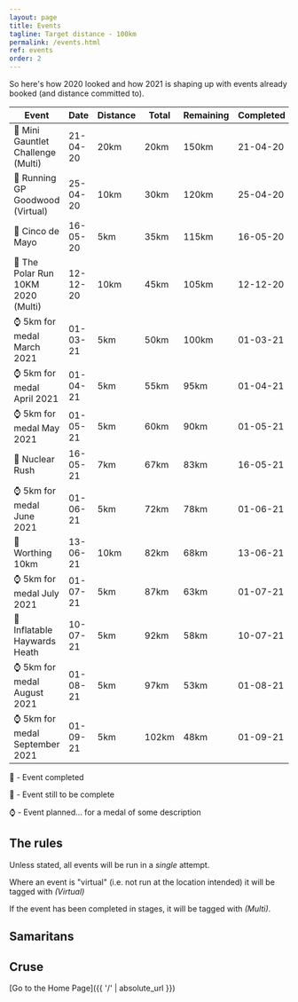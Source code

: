 ```yaml
---
layout: page
title: Events
tagline: Target distance - 100km
permalink: /events.html
ref: events
order: 2
---
```


So here's how 2020 looked and how 2021 is shaping up with events already booked (and distance committed to).

| Event | Date | Distance | Total | Remaining | Completed |
| ---| ---| ---| ---| ---| ---|
| :medal_sports: Mini Gauntlet Challenge (Multi) | 21-04-20 | 20km | 20km | 150km  | 21-04-20
| :medal_sports: Running GP Goodwood (Virtual) | 25-04-20 | 10km | 30km | 120km  | 25-04-20
| :medal_sports: Cinco de Mayo | 16-05-20 | 5km | 35km | 115km  | 16-05-20
| :medal_sports: The Polar Run 10KM 2020 (Multi) | 12-12-20 | 10km | 45km | 105km  | 12-12-20
| :watch: 5km for medal March 2021 | 01-03-21 | 5km | 50km | 100km  | 01-03-21
| :watch: 5km for medal April 2021 | 01-04-21 | 5km | 55km | 95km  | 01-04-21
| :watch: 5km for medal May 2021 | 01-05-21 | 5km | 60km | 90km  | 01-05-21
| :runner: Nuclear Rush | 16-05-21 | 7km | 67km | 83km  | 16-05-21
| :watch: 5km for medal June 2021 | 01-06-21 | 5km | 72km | 78km  | 01-06-21
| :runner: Worthing 10km | 13-06-21 | 10km | 82km | 68km  | 13-06-21
| :watch: 5km for medal July 2021 | 01-07-21 | 5km | 87km | 63km  | 01-07-21
| :runner: Inflatable Haywards Heath | 10-07-21 | 5km | 92km | 58km  | 10-07-21
| :watch: 5km for medal August 2021 | 01-08-21 | 5km | 97km | 53km  | 01-08-21
| :watch: 5km for medal September 2021 | 01-09-21 | 5km | 102km | 48km  | 01-09-21

:medal_sports: - Event completed

:runner: - Event still to be complete

:watch: - Event planned... for a medal of some description

## The rules

Unless stated, all events will be run in a *single* attempt.

Where an event is "virtual" (i.e. not run at the location intended) it will be tagged with *(Virtual)*

If the event has been completed in stages, it will be tagged with *(Multi)*.


## Samaritans

<div id="jg-widget-skeddy-samaritans-796"></div><script>(function(){var id="jg-widget-skeddy-samaritans-796",doc=document,pfx=(window.location.toString().indexOf("https")==0)?"https":"http";var el=doc.getElementById(id);if(el){var js=doc.createElement('script');js.src=pfx+"://widgets.justgiving.com/fundraisingpage/skeddy-samaritans?enc=ZT1qZy13aWRnZXQtc2tlZGR5LXNhbWFyaXRhbnMtNzk2Jnc9NDAwJmI9aW5uZXIsZG9uYXRlLGZ1bmRyYWlzZSZpYj10aXRsZSxwcm9ncmVzcyxyYWlzZWQsdGFyZ2V0";el.parentNode.insertBefore(js, el);}})();</script>

## Cruse

<div id="jg-widget-skeddy-cruse-332"></div><script>(function(){var id="jg-widget-skeddy-cruse-332",doc=document,pfx=(window.location.toString().indexOf("https")==0)?"https":"http";var el=doc.getElementById(id);if(el){var js=doc.createElement('script');js.src=pfx+"://widgets.justgiving.com/fundraisingpage/skeddy-cruse?enc=ZT1qZy13aWRnZXQtc2tlZGR5LWNydXNlLTMzMiZ3PTQwMCZiPWlubmVyLGRvbmF0ZSxmdW5kcmFpc2UmaWI9dGl0bGUsc3VtbWFyeSxwcm9ncmVzcyxyYWlzZWQsdGFyZ2V0";el.parentNode.insertBefore(js, el);}})();</script>

[Go to the Home Page]({{ '/' | absolute_url }})
